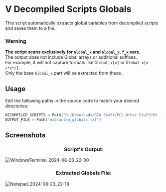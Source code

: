 # V Decompiled Scripts Globals

This script automatically extracts global variables from decompiled scripts and saves them to a file.

### Warning

**The script scans exclusively for `Global_x` and `Global_x.f_x` vars.**<br>
The output does not include Global arrays or additional suffixes.<br>
For example, it will not capture formats like `Global_x[x]` or `Global_x[x /*x*/]`.<br>
Only the base `Global_x` part will be extracted from these.

## Usage

Edit the following paths in the source code to match your desired directories:
```py
DECOMPILED_SCRIPTS = Path("D:/Downloads/GTA Stuff/PC/.Other Stuff/03 - Codding/01 - Decompiled Scripts/v-decompiled-scripts-master")
OUTPUT_FILE = Path("extracted_globals.txt")
```

## Screenshots

### <div align="center">Script's Output:</div>
![WindowsTerminal_2024-08-23_22-00](https://github.com/user-attachments/assets/091bc98e-1319-484d-bb6f-5c744f1322e8)

### <div align="center">Extracted Globals File:</div>
![Notepad_2024-08-23_22-18](https://github.com/user-attachments/assets/37d13a13-6556-4d8c-9f1a-f301899a3a12)
